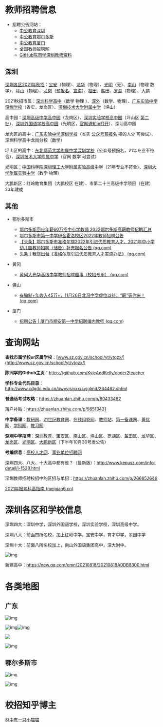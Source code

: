 # 教师招聘信息

- 招聘公告网站：
  - [中公教育深圳](http://shenzhen.offcn.com/html/jiaoshi/zhaokaoxinxi/)            
  - [中公教育鄂尔多斯](http://eeds.offcn.com/html/jiaoshi/zhaokaoxinxi/)           
  - [中公教育厦门](http://xiamen.offcn.com/html/jiaoshi/zhaokaoxinxi/)
  - [全国教师招聘网](http://www.jrzhufu.com/)
  - [GitHub陈同学深圳教师资料](https://github.com/KyleAndKelly/coder2teacher)

## 深圳

[深圳各区2021年秋招](http://shenzhen.offcn.com/html/2021/09/78337.html)：[宝安](http://shenzhen.offcn.com/html/2021/09/78871.html)（物理）、[龙华](http://shenzhen.offcn.com/html/2021/09/78609.html)（物理）、[光明](http://shenzhen.offcn.com/html/2021/09/78727.html)（无）、[南山](https://www.szns.edu.cn/tzgg/202110/t20211021_124612.html)（物理 数学）、[坪山](http://shenzhen.offcn.com/html/2021/10/78873.html)（物理）、[龙岗](http://www.lg.gov.cn/bmzz/jyj/xxgk/rsxx/content/post_9239171.html)（[预报名](http://shenzhen.offcn.com/html/2021/09/78867.html)、[宣讲](https://active.clewm.net/F9lRoe?qrurl=http://c3.clewm.net/F9lRoe&gtype=1&key=39bcc163c94a87733338359b06246101f00769b402)）、[福田](http://www.szft.gov.cn/xxgk/ztbd/ftqzkzl/content/post_9250368.html)、盐田、[罗湖](http://www.szlh.gov.cn/lhjyjdds/gkmlpt/content/9/9239/mpost_9239531.html#12152)（物理）、大鹏

2021秋招市属：[深圳科学高中](http://www.szkegao.net/xydt_show.aspx?id=11371)（数学 物理 ）、[深外](http://shenzhen.offcn.com/html/2021/09/78761.html)（数学、物理）、[广东实验中学深圳学校](http://shenzhen.offcn.com/html/2021/10/79055.html)（省实，龙岗区）、[深圳技术大学附属中学](https://sztuhs.sztu.edu.cn/info/1017/1583.htm)（坪山）

高中园：[深圳高级中学高中园](https://www.cn-school.com/StaticPage/Recruitment/ZhCn/4623077265317385215.html)（龙岗区）、[深圳实验学校高中园](http://www.szsy.cn/category/article1/56f62ff179e64060b81a63b1e7e65183.shtm)（坪山区 [第二批](http://www.szsy.cn/category/article1/fba69977fe16435e86f8175a644a25b7.shtm)）、[深圳外国语学校高中园](http://shenzhen.offcn.com/html/2021/10/79538.html)（光明区，[官网通知ie打开](http://www.sfls.net.cn/article/2885601226401021952.html)）、深汕高中园

龙岗区的高中：[广东实验中学深圳学校](https://www.hteacher.net/jiaoshi/20210726/290371_3.html)（省实 [公众号预报名](http://shenzhen.offcn.com/html/2021/10/79055.html) 招的人少 可尝试）、深圳科学高中龙岗分校（数学）

坪山区的高中：[东北师范大学附属中学深圳学校](http://sz.msannu.cn/)（公众号预报名，21年专业不符合）、[深圳技术大学附属中学](https://sztuhs.sztu.edu.cn/info/1017/1583.htm)（官网 数学 可尝试）

光明区：[中国科学院深圳理工大学附属实验高级中学](http://shenzhen.offcn.com/html/2021/09/78429.html)（21年专业不符合）、[深圳大学附属实验中学](http://shenzhen.offcn.com/html/2021/09/78797.html)（数学 物理）

大鹏新区：红岭教育集团（大鹏校区 在建）、市第二十三高级中学项目（在建）23年建成

## 其他

- 鄂尔多斯市
  - [鄂尔多斯回应年薪60万招中小学教师 2022鄂尔多斯高薪教师招聘汇总](http://eeds.offcn.com/html/2021/11/43833.html)
  - [鄂尔多斯市第一中学伊金霍洛校区2022年教师招聘公告](https://www.eedsyz.cn/contents/5/1538.html)
  - [【头条】鄂尔多斯市准格尔旗2022年引进优质教育人才、2021年中小学幼儿园教师招聘（储备）补充报名公告 (qq.com)](https://mp.weixin.qq.com/s/rtgttEE6JHkd4DR7VYTBmg)
  - [头条丨我旗出台《准格尔旗引进优质教育人才实施办法》 (qq.com)](https://mp.weixin.qq.com/s/CJfwEIryAsbZz3R6SDIPBQ)
- 黄冈
  - [黄冈大光华高级中学教师招聘启事（校招专用） (qq.com)](https://mp.weixin.qq.com/s/T8YGw-zNyv6wC-ycRaYYzw)
- 佛山
  - [有编制+年收入45万+，11月26日北滘中学虚位以待，“职”等你来！ (qq.com)](https://mp.weixin.qq.com/s/L19M3UeiJdzETDZKq6orLA)

- 厦门
  - [招聘公告 | 厦门市翔安第一中学招聘编内教师 (qq.com)](https://mp.weixin.qq.com/s/10Xup8UdTKRjhrvl4NW-yg)



# 查询网站

**查找市属学校or区属学校**：[www.sz.gov.cn/school/yt/ytqzx/](http://www.sz.gov.cn/school/yt/ytqzx/)

**陈同学的Github主页**：https://github.com/KyleAndKelly/coder2teacher

**学科专业代码目录**：http://www.cdgdc.edu.cn/xwyyjsjyxx/sy/glmd/264462.shtml

**普通话考试攻略**：https://zhuanlan.zhihu.com/p/80433462

落户补贴：https://zhuanlan.zhihu.com/p/96513431

**中学备课**：[教研网](http://www.zgjiaoyan.com)、[21世纪教育网](http://www.21cnjy.com)、[在线组卷网](http://www.zujuan.com)、[教师站](http://www.cn-teacher.com)、[第一备课网](http://bk.cooco.net.cn)、[菁优网](http://www.jyeoo.com)、[学科网](https://www.zxxk.com/)、[教习网](https://www.51jiaoxi.com/)

**深圳中学招聘**：[深圳教育](http://szeb.sz.gov.cn/)、[宝安区](http://www.baoan.gov.cn/bajyj/gkmlpt/index)、[南山区](https://www.szns.edu.cn/)、[坪山区](http://www.szpsq.gov.cn/)、[罗湖区](http://www.szlh.gov.cn/lhjyjdds/gkmlpt/index)、[盐田区](http://www.yantian.gov.cn/ytjyj/gkmlpt/index)、[龙华区](http://www.szlhq.gov.cn/)、[龙岗区](http://www.lg.gov.cn/)、[光明区](http://www.szgm.gov.cn/)、[大鹏新区](http://www.dpxq.gov.cn/)（下半年10月30号发公告）

**考编信息**：[高校人才网](http://www.gaoxiaojob.com/zhaopin/chengshi/shenzhen/)、[事业单位招聘网](http://www.shiyebian.net/guangdong/shenzhen/)

深圳四大、八大、十大高中都有谁？（最新版）：http://www.kepusz.com/info-detail/i-1528.html

深圳教师招聘校招中的区招与单招：https://zhuanlan.zhihu.com/p/266852649

[2021年报考科高指南 (meipian6.cn)](https://www.meipian6.cn/3l0lomrl?share_depth=2&user_id=ohbsluIKl0UqE18s2DLOZ6eylb5s&sharer_id=ojq1tt6DYK7brZI49lyNwAAa3NXY&first_share_to=&s_uid=61291330&wx_scene=group_singlemessage&um_rtc=18a178feeb129a77e477c2062d4e5da4&first_share_uid=270512443&share_user_mpuuid=5577c98648efb3faff9f9670877da074&v=6.8.1&share_source=singlemessage&um_tc=1b01354ac5bfa687630db2a61152eca0)

# 深圳各区和学校信息

深圳四大：深圳中学，深圳外国语学校，深圳实验学校，深圳高级中学。

深圳八大：前面四所名校，加上红岭中学，宝安中学，育才中学，翠园中学

深圳十大：前面八所名校加上，南山外国语集团高中，深大附中。

![img](https://cdn.jsdelivr.net/gh/CARLOSGP2021/myFigures/img/202203301030360.jpg)

新建高中：https://new.qq.com/omn/20210818/20210818A0DB8300.html

# 各类地图

## 广东

![img](https://cdn.jsdelivr.net/gh/CARLOSGP2021/myFigures/img/202203301030362.jpg)

![img](https://cdn.jsdelivr.net/gh/CARLOSGP2021/myFigures/img/202203301030363.jpg)![img](https://cdn.jsdelivr.net/gh/CARLOSGP2021/myFigures/img/202203301030364.jpg)

![](https://cdn.jsdelivr.net/gh/CARLOSGP2021/myFigures/img/202203301030365.gif)

![img](https://cdn.jsdelivr.net/gh/CARLOSGP2021/myFigures/img/202203301030366.jpg)

## 鄂尔多斯市

![img](https://cdn.jsdelivr.net/gh/CARLOSGP2021/myFigures/img/202203301030367.gif)

![img](https://cdn.jsdelivr.net/gh/CARLOSGP2021/myFigures/img/202203301030368.gif)

# 校招知乎博主

[林中有一只小猫猫](https://www.zhihu.com/people/xu-ke-70-95/posts)

 

 

 

 

 

 

 

 

 

 

 